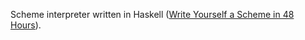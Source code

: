 Scheme interpreter written in Haskell ([Write Yourself a Scheme in 48 Hours](http://en.wikibooks.org/wiki/Write_Yourself_a_Scheme_in_48_Hours)).
